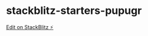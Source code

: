 # stackblitz-starters-pupugr

[Edit on StackBlitz ⚡️](https://stackblitz.com/edit/stackblitz-starters-pupugr)